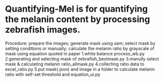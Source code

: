 # Quantifying-Mel is for quantifying the melanin content by processing zebrafish images.
Procedure: prepare the images; generate mask using sam; select mask by setting conditions or manually; calculate the melanin ratio by grayscale of mask using equation quoted in paper
1.white balance process_wb.py
2.generating and selecting mask of zebrafish_bestmask.py
3.manully select mask & calculating melanin ratio_allmask.py
4.collecting ratio data to excel_ratio.py
5.put mask(.json) and image in a folder to calculate melanin ratio with self-set threshold and equation_ui.py
